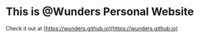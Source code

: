 # This is @Wunders Personal Website

Check it out at [https://wunders.github.io](https://wunders.github.io)